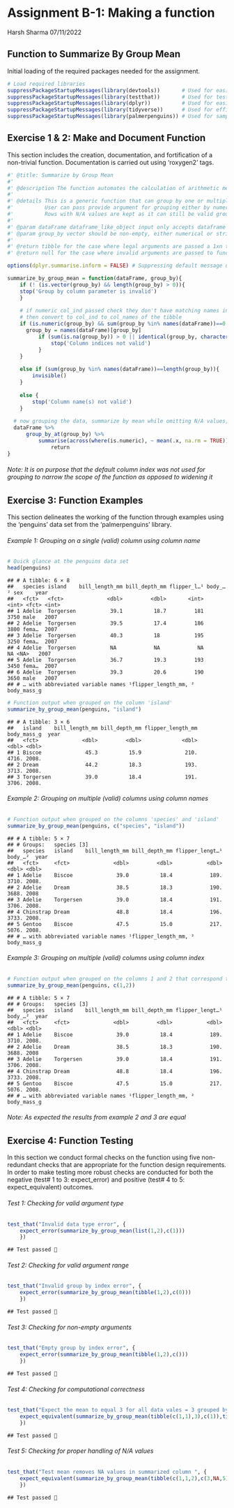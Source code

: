 Assignment B-1: Making a function
================
Harsh Sharma
07/11/2022

## Function to Summarize By Group Mean

Initial loading of the required packages needed for the assignment.

``` r
# Load required libraries
suppressPackageStartupMessages(library(devtools))       # Used for easier R function aiding with package development
suppressPackageStartupMessages(library(testthat))       # Used for testing function
suppressPackageStartupMessages(library(dplyr))          # Used for easier data manipulation
suppressPackageStartupMessages(library(tidyverse))      # Used for efficient data science workflow implementation
suppressPackageStartupMessages(library(palmerpenguins)) # Used for sample data to showcase examples
```

## Exercise 1 & 2: Make and Document Function

This section includes the creation, documentation, and fortification of
a non-trivial function. Documentation is carried out using ‘roxygen2’
tags.

``` r
#' @title: Summarize by Group Mean
#'
#' @description The function automates the calculation of arithmetic mean operating on and summarizing by the grouping chosen by the user
#' 
#' @details This is a generic function that can group by one or multiple levels passed by the user
#'          User can pass provide argument for grouping either by numerical index or column name because both ways are used in practice 
#'          Rows with N/A values are kept as it can still be valid grouping combinations. Thus N/A values are treated via omission in the calculation of mean
#' 
#' @param dataFrame dataframe_like_object input only accepts dataframe or tibbular data & hence the chosen name to indicate the inclusion of both
#' @param group_by vector should be non-empty, either numerical or string thus the chosen name is kept generic
#' 
#' @return tibble for the case where legal arguments are passed a 1xn tibble is returned with values of mean for original column names
#' @return null for the case where invalid arguments are passed to function along with error message   

options(dplyr.summarise.inform = FALSE) # Suppressing default message using global option

summarize_by_group_mean = function(dataFrame, group_by){
    if (! (is.vector(group_by) && length(group_by) > 0)){
    stop('Group by column parameter is invalid')
    }
    
    # if numeric col_ind passed check they don't have matching names in the tibble
    # then convert to col_ind to col_names of the tibble
    if (is.numeric(group_by) && sum(group_by %in% names(dataFrame))==0 ){
      group_by = names(dataFrame)[group_by]
          if (sum(is.na(group_by)) > 0 || identical(group_by, character(0)) ) { # Ensuring no column index is out of bounds
              stop('Column indices not valid')
          }
    } 
    
    else if (sum(group_by %in% names(dataFrame))==length(group_by)){   # if reached here then ensuring all input vector elements are legal column names
        invisible()
    }
  
    else {
        stop('Column name(s) not valid')
    }
  
  # now grouping the data, summarize by mean while omitting N/A values, and return
  dataFrame %>% 
      group_by_at(group_by) %>%
          summarise(across(where(is.numeric), ~ mean(.x, na.rm = TRUE))) %>% 
              return
}
```

###### Note: It is on purpose that the default column index was not used for grouping to narrow the scope of the function as opposed to widening it

## Exercise 3: Function Examples

This section delineates the working of the function through examples
using the ‘penguins’ data set from the ‘palmerpenguins’ library.

###### Example 1: Grouping on a single (valid) column using column name

``` r
# Quick glance at the penguins data set
head(penguins)
```

    ## # A tibble: 6 × 8
    ##   species island    bill_length_mm bill_depth_mm flipper_l…¹ body_…² sex    year
    ##   <fct>   <fct>              <dbl>         <dbl>       <int>   <int> <fct> <int>
    ## 1 Adelie  Torgersen           39.1          18.7         181    3750 male   2007
    ## 2 Adelie  Torgersen           39.5          17.4         186    3800 fema…  2007
    ## 3 Adelie  Torgersen           40.3          18           195    3250 fema…  2007
    ## 4 Adelie  Torgersen           NA            NA            NA      NA <NA>   2007
    ## 5 Adelie  Torgersen           36.7          19.3         193    3450 fema…  2007
    ## 6 Adelie  Torgersen           39.3          20.6         190    3650 male   2007
    ## # … with abbreviated variable names ¹​flipper_length_mm, ²​body_mass_g

``` r
# Function output when grouped on the column 'island'
summarize_by_group_mean(penguins, "island")
```

    ## # A tibble: 3 × 6
    ##   island    bill_length_mm bill_depth_mm flipper_length_mm body_mass_g  year
    ##   <fct>              <dbl>         <dbl>             <dbl>       <dbl> <dbl>
    ## 1 Biscoe              45.3          15.9              210.       4716. 2008.
    ## 2 Dream               44.2          18.3              193.       3713. 2008.
    ## 3 Torgersen           39.0          18.4              191.       3706. 2008.

###### Example 2: Grouping on multiple (valid) columns using column names

``` r
# Function output when grouped on the columns 'species' and 'island'
summarize_by_group_mean(penguins, c("species", "island"))
```

    ## # A tibble: 5 × 7
    ## # Groups:   species [3]
    ##   species   island    bill_length_mm bill_depth_mm flipper_lengt…¹ body_…²  year
    ##   <fct>     <fct>              <dbl>         <dbl>           <dbl>   <dbl> <dbl>
    ## 1 Adelie    Biscoe              39.0          18.4            189.   3710. 2008.
    ## 2 Adelie    Dream               38.5          18.3            190.   3688. 2008 
    ## 3 Adelie    Torgersen           39.0          18.4            191.   3706. 2008.
    ## 4 Chinstrap Dream               48.8          18.4            196.   3733. 2008.
    ## 5 Gentoo    Biscoe              47.5          15.0            217.   5076. 2008.
    ## # … with abbreviated variable names ¹​flipper_length_mm, ²​body_mass_g

###### Example 3: Grouping on multiple (valid) columns using column index

``` r
# Function output when grouped on the columns 1 and 2 that correspond to 'species' and 'island'
summarize_by_group_mean(penguins, c(1,2))
```

    ## # A tibble: 5 × 7
    ## # Groups:   species [3]
    ##   species   island    bill_length_mm bill_depth_mm flipper_lengt…¹ body_…²  year
    ##   <fct>     <fct>              <dbl>         <dbl>           <dbl>   <dbl> <dbl>
    ## 1 Adelie    Biscoe              39.0          18.4            189.   3710. 2008.
    ## 2 Adelie    Dream               38.5          18.3            190.   3688. 2008 
    ## 3 Adelie    Torgersen           39.0          18.4            191.   3706. 2008.
    ## 4 Chinstrap Dream               48.8          18.4            196.   3733. 2008.
    ## 5 Gentoo    Biscoe              47.5          15.0            217.   5076. 2008.
    ## # … with abbreviated variable names ¹​flipper_length_mm, ²​body_mass_g

###### Note: As expected the results from example 2 and 3 are equal

## Exercise 4: Function Testing

In this section we conduct formal checks on the function using five
non-redundant checks that are appropriate for the function design
requirements. In order to make testing more robust checks are conducted
for both the negative (test# 1 to 3: expect_error) and positive (test# 4
to 5: expect_equivalent) outcomes.

###### Test 1: Checking for valid argument type

``` r
test_that("Invalid data type error", {
    expect_error(summarize_by_group_mean(list(1,2),c(1)))
    })
```

    ## Test passed 🥇

###### Test 2: Checking for valid argument range

``` r
test_that("Invalid group by index error", {
    expect_error(summarize_by_group_mean(tibble(1,2),c(0)))
    })
```

    ## Test passed 🎉

###### Test 3: Checking for non-empty arguments

``` r
test_that("Empty group by index error", {
    expect_error(summarize_by_group_mean(tibble(1,2),c()))
    })
```

    ## Test passed 🥇

###### Test 4: Checking for computational correctness

``` r
test_that("Expect the mean to equal 3 for all data vales = 3 grouped by first index", {
    expect_equivalent(summarize_by_group_mean(tibble(c(1,1),3),c(1)),tibble(c(1),c(3)))
    })
```

    ## Test passed 🥳

###### Test 5: Checking for proper handling of N/A values

``` r
test_that("Test mean removes NA values in summarized column ", {
    expect_equivalent(summarize_by_group_mean(tibble(c(1,1,2),c(3,NA,5)),c(1)),tibble(c(1,2),c(3,5)))
    })
```

    ## Test passed 🥇

